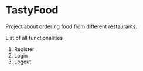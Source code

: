 # TastyFood
Project about ordering food from different restaurants.

List of all functionalities

   1. Register
   2. Login
   3. Logout
